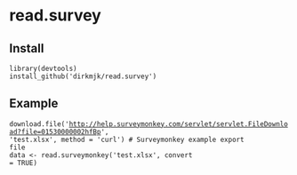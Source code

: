 # read.survey

## Install
<code>library(devtools)</code><br>
<code>install_github('dirkmjk/read.survey')</code>

## Example

<code>download.file('http://help.surveymonkey.com/servlet/servlet.FileDownload?file=01530000002hfBp', 'test.xlsx', method = 'curl') # Surveymonkey example export file</code><br>
<code>data <- read.surveymonkey('test.xlsx', convert = TRUE)</code>
